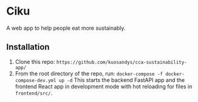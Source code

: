 # Ciku

A web app to help people eat more sustainably.

## Installation

1. Clone this repo:
   `https://github.com/kuosandys/cca-sustainability-app/`
2. From the root directory of the repo, run:
   `docker-compose -f docker-compose-dev.yml up -d`
   This starts the backend FastAPI app and the frontend React app in development mode with hot reloading for files in `frontend/src/`.
